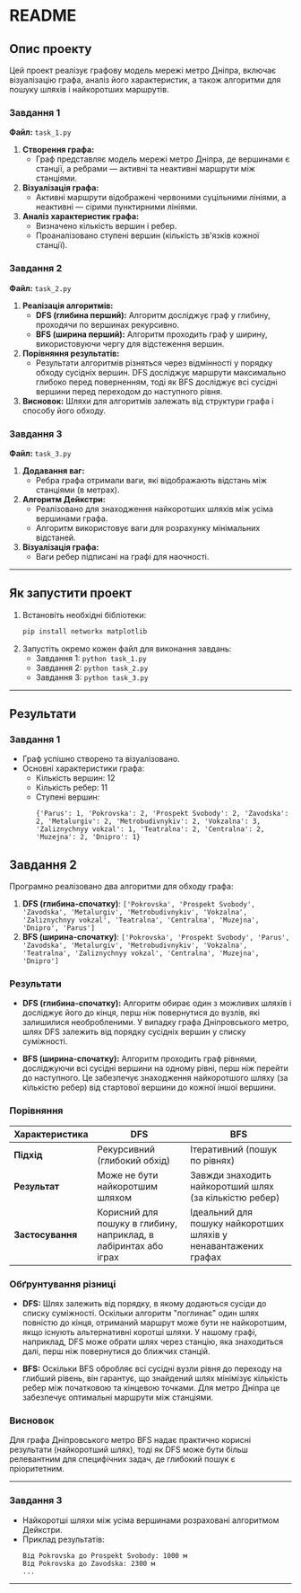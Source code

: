 # README

## Опис проекту

Цей проект реалізує графову модель мережі метро Дніпра, включає візуалізацію графа, аналіз його характеристик, а також алгоритми для пошуку шляхів і найкоротших маршрутів.

### Завдання 1

**Файл:** `task_1.py`

1. **Створення графа:**
   - Граф представляє модель мережі метро Дніпра, де вершинами є станції, а ребрами — активні та неактивні маршрути між станціями.
2. **Візуалізація графа:**
   - Активні маршрути відображені червоними суцільними лініями, а неактивні — сірими пунктирними лініями.
3. **Аналіз характеристик графа:**
   - Визначено кількість вершин і ребер.
   - Проаналізовано ступені вершин (кількість зв'язків кожної станції).

### Завдання 2

**Файл:** `task_2.py`

1. **Реалізація алгоритмів:**
   - **DFS (глибина перший):** Алгоритм досліджує граф у глибину, проходячи по вершинах рекурсивно.
   - **BFS (ширина перший):** Алгоритм проходить граф у ширину, використовуючи чергу для відстеження вершин.
2. **Порівняння результатів:**
   - Результати алгоритмів різняться через відмінності у порядку обходу сусідніх вершин. DFS досліджує маршрути максимально глибоко перед поверненням, тоді як BFS досліджує всі сусідні вершини перед переходом до наступного рівня.
3. **Висновок:** Шляхи для алгоритмів залежать від структури графа і способу його обходу.

### Завдання 3

**Файл:** `task_3.py`

1. **Додавання ваг:**
   - Ребра графа отримали ваги, які відображають відстань між станціями (в метрах).
2. **Алгоритм Дейкстри:**
   - Реалізовано для знаходження найкоротших шляхів між усіма вершинами графа.
   - Алгоритм використовує ваги для розрахунку мінімальних відстаней.
3. **Візуалізація графа:**
   - Ваги ребер підписані на графі для наочності.

---

## Як запустити проект

1. Встановіть необхідні бібліотеки:
   ```bash
   pip install networkx matplotlib
   ```
2. Запустіть окремо кожен файл для виконання завдань:
   - Завдання 1: `python task_1.py`
   - Завдання 2: `python task_2.py`
   - Завдання 3: `python task_3.py`

---

## Результати

### Завдання 1

- Граф успішно створено та візуалізовано.
- Основні характеристики графа:
  - Кількість вершин: 12
  - Кількість ребер: 11
  - Ступені вершин:
    ```
    {'Parus': 1, 'Pokrovska': 2, 'Prospekt Svobody': 2, 'Zavodska': 2, 'Metalurgiv': 2, 'Metrobudivnykiv': 2, 'Vokzalna': 3, 'Zaliznychnyy vokzal': 1, 'Teatralna': 2, 'Centralna': 2, 'Muzejna': 2, 'Dnipro': 1}
    ```

## Завдання 2

Програмно реалізовано два алгоритми для обходу графа:

1. **DFS (глибина-спочатку)**: `['Pokrovska', 'Prospekt Svobody', 'Zavodska', 'Metalurgiv', 'Metrobudivnykiv', 'Vokzalna', 'Zaliznychnyy vokzal', 'Teatralna', 'Centralna', 'Muzejna', 'Dnipro', 'Parus']`
2. **BFS (ширина-спочатку)**: `['Pokrovska', 'Prospekt Svobody', 'Parus', 'Zavodska', 'Metalurgiv', 'Metrobudivnykiv', 'Vokzalna', 'Teatralna', 'Zaliznychnyy vokzal', 'Centralna', 'Muzejna', 'Dnipro']`

### Результати

- **DFS (глибина-спочатку):** Алгоритм обирає один з можливих шляхів і досліджує його до кінця, перш ніж повернутися до вузлів, які залишилися необробленими. У випадку графа Дніпровського метро, шлях DFS залежить від порядку сусідніх вершин у списку суміжності.

- **BFS (ширина-спочатку):** Алгоритм проходить граф рівнями, досліджуючи всі сусідні вершини на одному рівні, перш ніж перейти до наступного. Це забезпечує знаходження найкоротшого шляху (за кількістю ребер) від стартової вершини до кожної іншої вершини.

### Порівняння

| Характеристика   | DFS                                                              | BFS                                                             |
| ---------------- | ---------------------------------------------------------------- | --------------------------------------------------------------- |
| **Підхід**       | Рекурсивний (глибокий обхід)                                     | Ітеративний (пошук по рівнях)                                   |
| **Результат**    | Може не бути найкоротшим шляхом                                  | Завжди знаходить найкоротший шлях (за кількістю ребер)          |
| **Застосування** | Корисний для пошуку в глибину, наприклад, в лабіринтах або іграх | Ідеальний для пошуку найкоротших шляхів у ненавантажених графах |

### Обґрунтування різниці

- **DFS:** Шлях залежить від порядку, в якому додаються сусіди до списку суміжності. Оскільки алгоритм "поглинає" один шлях повністю до кінця, отриманий маршрут може бути не найкоротшим, якщо існують альтернативні коротші шляхи. У нашому графі, наприклад, DFS може обрати шлях через станцію, яка знаходиться далі, перш ніж повернутися до ближчих станцій.

- **BFS:** Оскільки BFS обробляє всі сусідні вузли рівня до переходу на глибший рівень, він гарантує, що знайдений шлях мінімізує кількість ребер між початковою та кінцевою точками. Для метро Дніпра це забезпечує оптимальні маршрути між станціями.

### Висновок

Для графа Дніпровського метро BFS надає практично корисні результати (найкоротший шлях), тоді як DFS може бути більш релевантним для специфічних задач, де глибокий пошук є пріоритетним.

---

### Завдання 3

- Найкоротші шляхи між усіма вершинами розраховані алгоритмом Дейкстри.
- Приклад результатів:
  ```
  Від Pokrovska до Prospekt Svobody: 1000 м
  Від Pokrovska до Zavodska: 2300 м
  ...
  ```

---
